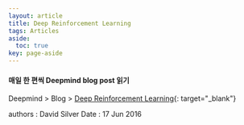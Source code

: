 ```yaml
---
layout: article
title: Deep Reinforcement Learning
tags: Articles
aside:
  toc: true
key: page-aside
---
```


#### 매일 한 편씩 Deepmind blog post 읽기

Deepmind > Blog > [Deep Reinforcement Learning](https://deepmind.com/blog/article/deep-reinforcement-learning){: target="_blank"}

authors : David Silver
Date : 17 Jun 2016
